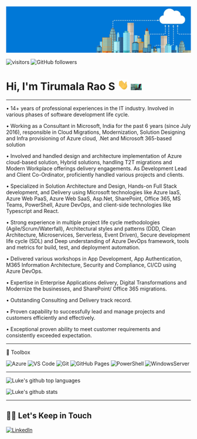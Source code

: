 ![11-background (1)](https://raw.githubusercontent.com/lukemurraynz/lukemurraynz/master/azurebanner.jpg)

![visitors](https://visitor-badge.glitch.me/badge?page_id=lukemurraynz.visitor-badge)
![GitHub followers](https://img.shields.io/github/followers/lukemurraynz?style=social)

# Hi, I'm Tirumala Rao S <img src="https://raw.githubusercontent.com/lukemurraynz/lukemurraynz/master/wave.gif" width="30px"> <img src="https://raw.githubusercontent.com/lukemurraynz/lukemurraynz/master/computer-internet.gif " width="30px">

---

• 14+ years of professional experiences in the IT industry. Involved in various phases of software development life cycle. 

• Working as a Consultant in Microsoft, India for the past 6 years (since July 2016), responsible in Cloud Migrations, Modernization, Solution Designing and Infra provisioning of Azure cloud, .Net and Microsoft 365-based solution 

• Involved and handled design and architecture implementation of Azure cloud-based solution, Hybrid solutions, handling T2T migrations and Modern Workplace offerings delivery engagements. As Development Lead and Client Co-Ordinator, proficiently handled various projects and clients. 

• Specialized in Solution Architecture and Design, Hands-on Full Stack development, and Delivery using Microsoft technologies like Azure IaaS, Azure Web PaaS, Azure Web SaaS, Asp.Net, SharePoint, Office 365, MS Teams, PowerShell, Azure DevOps, and client-side technologies like Typescript and React. 

• Strong experience in multiple project life cycle methodologies (Agile/Scrum/Waterfall), Architectural styles and patterns (DDD, Clean Architecture, Microservices, Serverless, Event Driven), Secure development life cycle (SDL) and Deep understanding of Azure DevOps framework, tools and metrics for build, test, and deployment automation. 

• Delivered various workshops in App Development, App Authentication, M365 Information Architecture, Security and Compliance, CI/CD using Azure DevOps. 

• Expertise in Enterprise Applications delivery, Digital Transformations and Modernize the businesses, and SharePoint/ Office 365 migrations. 

• Outstanding Consulting and Delivery track record. 

• Proven capability to successfully lead and manage projects and customers efficiently and effectively. 

• Exceptional proven ability to meet customer requirements and consistently exceeded expectation.

---

🧰 Toolbox
<!--Toolbox icons -->
![Azure](https://img.shields.io/badge/azure-%230072C6.svg?style=for-the-badge&logo=azure-devops&logoColor=white)
![VS Code](https://img.shields.io/badge/VS%20Code-007ACC.svg?&style=for-the-badge&logo=visual-studio-code&logoColor=white)
![Git](https://img.shields.io/badge/git-%3776AB.svg?style=for-the-badge&logo=git&logoColor=white&color=F05032)
![GitHub Pages](https://img.shields.io/badge/githubpages-%3776AB.svg?style=for-the-badge&logo=git&logoColor=white&color=F05032)
![PowerShell](https://img.shields.io/badge/microsoft-powershell.svg?style=for-the-badge&logo=powershell&color=FFFFFF)
![WindowsServer](https://img.shields.io/badge/microsoft-windows.svg?style=for-the-badge&logo=windows&color=000000)

---

![Luke's github top languages](https://github-readme-stats.vercel.app/api/top-langs/?username=tiru007&show_icons=true&langs_count=8)

![Luke's github stats](https://github-readme-stats.vercel.app/api?username=tiru007&show_icons=true&count_private=true)

---

## 🤝🏻 Let's Keep in Touch

<p align="left">
<a href="https://www.linkedin.com/in/tirumala-rao-s/"><img alt="LinkedIn" src="https://img.shields.io/badge/LinkedIn-tiru-blue&logo=linkedin"></a>
</a>
